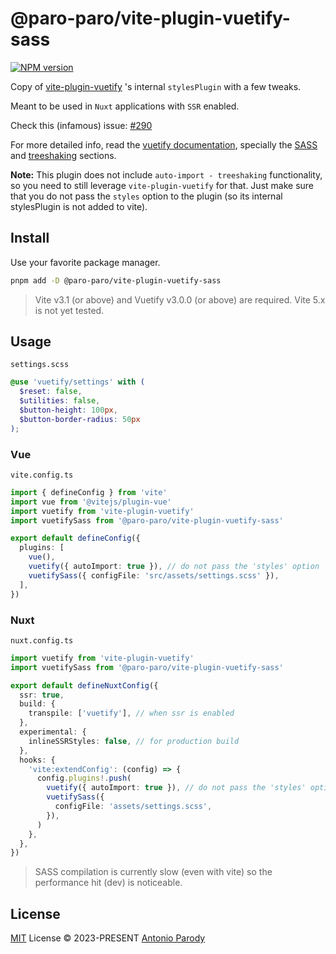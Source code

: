 # @paro-paro/vite-plugin-vuetify-sass 

[![NPM version](https://img.shields.io/npm/v/@paro-paro/vite-plugin-vuetify-sass?color=a1b858)](https://www.npmjs.com/package/@paro-paro/vite-plugin-vuetify-sass)

Copy of [vite-plugin-vuetify](https://github.com/vuetifyjs/vuetify-loader/blob/master/packages/vite-plugin) 's internal `stylesPlugin` with a few tweaks. 

Meant to be used in `Nuxt` applications with `SSR` enabled. 

Check this (infamous) issue: [#290](https://github.com/vuetifyjs/vuetify-loader/issues/290)

For more detailed info, read the [vuetify documentation](https://vuetifyjs.com/en/), specially the [SASS](https://vuetifyjs.com/en/features/sass-variables) and [treeshaking](https://vuetifyjs.com/en/features/treeshaking) sections.

**Note:** This plugin does not include `auto-import - treeshaking` functionality, so you need to still leverage `vite-plugin-vuetify` for that. Just make sure that you do not pass the `styles` option to the plugin (so its internal stylesPlugin is not added to vite).

## Install

Use your favorite package manager.

```bash
pnpm add -D @paro-paro/vite-plugin-vuetify-sass
``` 

> Vite v3.1 (or above) and Vuetify v3.0.0 (or above) are required. Vite 5.x is not yet tested.

## Usage

`settings.scss`

```scss
@use 'vuetify/settings' with (
  $reset: false,
  $utilities: false,
  $button-height: 100px,
  $button-border-radius: 50px
);
```

### Vue
`vite.config.ts`

```ts
import { defineConfig } from 'vite'
import vue from '@vitejs/plugin-vue'
import vuetify from 'vite-plugin-vuetify'
import vuetifySass from '@paro-paro/vite-plugin-vuetify-sass'

export default defineConfig({
  plugins: [
    vue(),
    vuetify({ autoImport: true }), // do not pass the 'styles' option
    vuetifySass({ configFile: 'src/assets/settings.scss' }),
  ],
})
```

### Nuxt

`nuxt.config.ts`

```ts
import vuetify from 'vite-plugin-vuetify'
import vuetifySass from '@paro-paro/vite-plugin-vuetify-sass'

export default defineNuxtConfig({
  ssr: true,
  build: {
    transpile: ['vuetify'], // when ssr is enabled
  },
  experimental: {
    inlineSSRStyles: false, // for production build
  },
  hooks: {
    'vite:extendConfig': (config) => {
      config.plugins!.push(
        vuetify({ autoImport: true }), // do not pass the 'styles' option
        vuetifySass({
          configFile: 'assets/settings.scss',
        }),
      )
    },
  },
})
```

> SASS compilation is currently slow (even with vite) so the performance hit (dev) is noticeable.

## License

[MIT](./LICENSE) License &copy; 2023-PRESENT [Antonio Parody](https://github.com/paro-paro)
